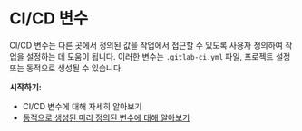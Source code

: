# CI/CD 변수

CI/CD 변수는 다른 곳에서 정의된 값을 작업에서 접근할 수 있도록 사용자 정의하여 작업을 설정하는 데 도움이 됩니다. 이러한 변수는 `.gitlab-ci.yml` 파일, 프로젝트 설정 또는 동적으로 생성될 수 있습니다.

**시작하기:**

* CI/CD 변수에 대해 자세히 알아보기
* [동적으로 생성된 미리 정의된 변수에 대해 알아보기](https://docs.gitlab.com/ee/ci/variables/predefined\_variables.html)
